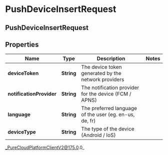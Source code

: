 # PushDeviceInsertRequest

## PushDeviceInsertRequest

## Properties

|Name | Type | Description | Notes|
|------------ | ------------- | ------------- | -------------|
| **deviceToken** | **String** | The device token generated by the network providers | |
| **notificationProvider** | **String** | The notification provider for the device (FCM / APNS) | |
| **language** | **String** | The preferred language of the user (eg. en-us, de, fr) | |
| **deviceType** | **String** | The type of the device (Android / IoS) | |



_PureCloudPlatformClientV2@175.0.0_
